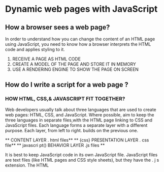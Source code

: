 # Dynamic web pages with JavaScript

## How a browser sees a web page?

In order to understand how you can change the content of an HTML
page using JavaScript, you need to know how a browser interprets the
HTML code and applies styling to it. 

1. RECEIVE A PAGE AS HTML CODE
2. CREATE A MODEL OF THE PAGE AND STORE IT IN MEMORY
3. USE A RENDERING ENGINE TO SHOW THE PAGE ON SCREEN

## How do I write a script for a web page ?
### HOW HTML, CSS,& JAVASCRIPT FIT TOGETHER?
Web developers usually talk about three languages that are used to create web pages:
HTML, CSS, and JavaScript.
Where possible, aim to keep the three languages in separate files,with the HTML page linking to CSS and JavaScript files. 
Each language forms a separate layer with a different purpose. Each layer, from left to right. builds on the previous one.

   ** <html>         CONTENT LAYER   . html files**
  ** {css}         PRESENTATION LAYER  . css file**
  ** javascri pt()  BEHAVIOR LAYER .js files **

It is best to keep JavaScript code in its own JavaScript file. JavaScript files are text files (like HTML pages and CSS style sheets), but they have the . j s extension.
The HTML <script> element is used in HTML pages to tell the browser to load the JavaScript file (rather like the <link> element can be used to load a CSS file).
If you view the source code of the page in the browser, the JavaScript will not have changed the HTML,because the script works with the model of the webpage that the browser has created. 



* ### Statment
A script is a series of instructions that a computer can follow one-by-one.
Each individual instruction or step is known as a statement. Statements should end with a semicolon. 

* ### Comments
You should write comments to explain what your code does.They help make your code easier to read and understand.This can help you and others who read your code
